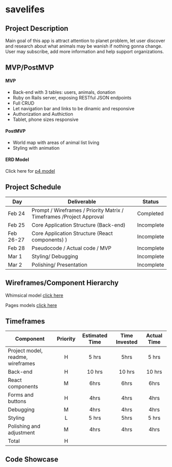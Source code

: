 # savelifes

## Project Description

Main goal of this app is attract attention to planet problem, let user discover and research about what animals may be wanish if nothing gonna change. User may subscribe, add more information and help support organizations.

## MVP/PostMVP

#### MVP

- Back-end with 3 tables: users, animals, donation
- Ruby on Rails server, exposing RESTful JSON endpoints
- Full CRUD
- Let navigation bar and links to be dinamic and responsive
- Authorization and Authiction
- Tablet, phone sizes responsive

#### PostMVP

- World map with areas of animal list living
- Styling with animation

#### ERD Model

Click here for [p4 model](https://drive.google.com/file/d/1kotOzi4hppFU1tbfWO-c6ixu1sUDVQEJ/view?usp=sharing)


## Project Schedule

| Day       | Deliverable                                                          | Status     |
| --------- | -------------------------------------------------------------------- | ---------- |
| Feb 24    | Prompt / Wireframes / Priority Matrix / Timeframes /Project Approval | Completed  |
| Feb 25    | Core Application Structure (Back-end)                                | Incomplete |
| Feb 26-27 | Core Application Structure (React components) )                      | Incomplete |
| Feb 28    | Pseudocode / Actual code / MVP                                       | Incomplete |
| Mar 1     | Styling/ Debugging                                                   | Incomplete |
| Mar 2     | Polishing/ Presentation                                              | Incomplete |

## Wireframes/Component Hierarchy

Whimsical model [click here](https://whimsical.com/app-RHArdsX5bErxT7jQJ2tyXJ)

Pages models [click here](https://whimsical.com/p4-EyvsmUdn2ofMM93WEcoien)

## Timeframes

| Component                         | Priority | Estimated Time | Time Invested | Actual Time |
| --------------------------------- | :------: | :------------: | :-----------: | :---------: |
| Project model, readme, wireframes |    H     |     5 hrs      |     5hrs      |    5 hrs    |
| Back-end                          |    H     |     10 hrs     |    10 hrs     |   10 hrs    |
| React components                  |    M     |      6hrs      |     6hrs      |    6hrs     |
| Forms and buttons                 |    H     |      4hrs      |     4hrs      |    4hrs     |
| Debugging                         |    M     |      4hrs      |     4hrs      |    4hrs     |
| Styling                           |    L     |     5 hrs      |     5hrs      |    5 hrs    |
| Polishing and adjustment          |    M     |      4hrs      |     4hrs      |    4hrs     |
| Total                             |    H     |                |               |             |

## Code Showcase
